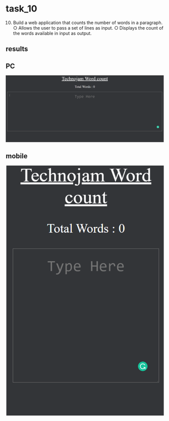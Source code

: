 # task_10
10. Build a web application that counts the number of words in a paragraph.
    ○ Allows the user to pass a set of lines as input.
    ○ Displays the count of the words available in input as output.

## results

## PC
<img src="https://github.com/rishabhjainfinal/technojam-task/blob/main/task_10/pc.PNG" alt="results pic" width="700" >

## mobile
<img src="https://github.com/rishabhjainfinal/technojam-task/blob/main/task_10/mobile.PNG" alt="results pic" width="700" >
